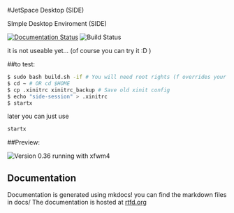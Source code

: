 #JetSpace Desktop (SIDE)

SImple Desktop Enviroment (SIDE)

[![Documentation Status](https://readthedocs.org/projects/side/badge/?version=latest)](https://readthedocs.org/projects/side/?badge=latest)
![Build Status](https://travis-ci.org/jetspace/desktop.svg)

it is not useable yet... (of course you can try it :D )

##to test:


```bash
$ sudo bash build.sh -if # You will need root rights (f overrides your old settings, so only use it if you installing a new install, else use -i)
$ cd ~ # OR cd $HOME
$ cp .xinitrc xinitrc_backup # Save old xinit config
$ echo "side-session" > .xinitrc
$ startx
```
later you can just use
```bash
startx
```

##Preview:

![Version 0.36](http://s7.postimg.org/x472b6pmz/side_0_36.png  "Screenshot Version 0.36 with XFWM4")
running with xfwm4

## Documentation

 Documentation is generated using mkdocs! you can find the markdown files in docs/
 The documentation is hosted at [rtfd.org](http://side.rtfd.org/)
